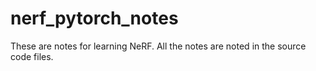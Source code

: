 # nerf_pytorch_notes
These are notes for learning NeRF. All the notes are noted in the source code files.
